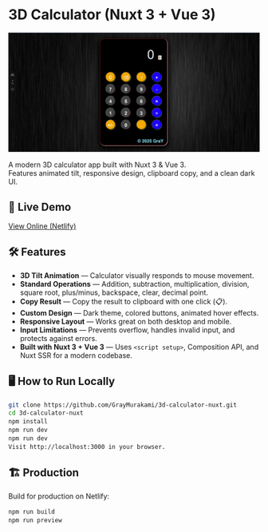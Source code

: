# 3D Calculator (Nuxt 3 + Vue 3)

![3D Calculator Preview](./screenshot.jpg)

A modern 3D calculator app built with Nuxt 3 & Vue 3.  
Features animated tilt, responsive design, clipboard copy, and a clean dark UI.

## 🚀 Live Demo

[View Online (Netlify)](https://your-netlify-link)

## 🛠️ Features

- **3D Tilt Animation** — Calculator visually responds to mouse movement.
- **Standard Operations** — Addition, subtraction, multiplication, division, square root, plus/minus, backspace, clear, decimal point.
- **Copy Result** — Copy the result to clipboard with one click (📋).
- **Custom Design** — Dark theme, colored buttons, animated hover effects.
- **Responsive Layout** — Works great on both desktop and mobile.
- **Input Limitations** — Prevents overflow, handles invalid input, and protects against errors.
- **Built with Nuxt 3 + Vue 3** — Uses `<script setup>`, Composition API, and Nuxt SSR for a modern codebase.

## 🖥️ How to Run Locally

```bash
git clone https://github.com/GrayMurakami/3d-calculator-nuxt.git
cd 3d-calculator-nuxt
npm install
npm run dev
npm run dev
Visit http://localhost:3000 in your browser.
```

## 🏗️ Production
Build for production on Netlify:

```bash
npm run build
npm run preview
